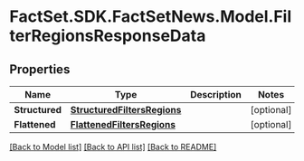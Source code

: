 # FactSet.SDK.FactSetNews.Model.FilterRegionsResponseData

## Properties

Name | Type | Description | Notes
------------ | ------------- | ------------- | -------------
**Structured** | [**StructuredFiltersRegions**](StructuredFiltersRegions.md) |  | [optional] 
**Flattened** | [**FlattenedFiltersRegions**](FlattenedFiltersRegions.md) |  | [optional] 

[[Back to Model list]](../README.md#documentation-for-models) [[Back to API list]](../README.md#documentation-for-api-endpoints) [[Back to README]](../README.md)

